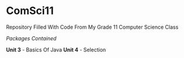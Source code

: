 # ComSci11
Repository Filled With Code From My Grade 11 Computer Science Class

_Packages Contained_

**Unit 3** - Basics Of Java
**Unit 4** - Selection
